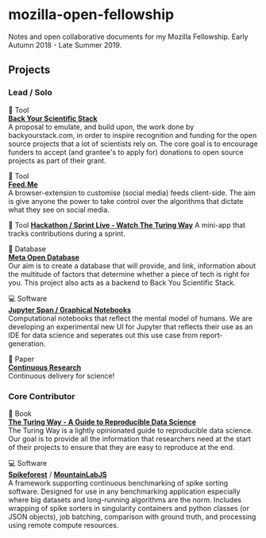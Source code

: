# mozilla-open-fellowship

Notes and open collaborative documents for my Mozilla Fellowship. Early Autumn 2018 - Late Summer 2019.

## Projects

### Lead / Solo

:wrench: Tool   
**[Back Your Scientific Stack](https://github.com/alexmorley/Back-Your-Scientific-Stack)**  
A proposal to emulate, and build upon, the work done by backyourstack.com, in order to inspire recognition and funding for the open source projects that a lot of scientists rely on. The core goal is to encourage funders to accept (and grantee's to apply for) donations to open source projects as part of their grant.  

:wrench: Tool  
**[Feed.Me](https://github.com/alexmorley/feed.me)**  
A browser-extension to customise (social media) feeds client-side. The aim is give anyone the power to take control over the algorithms that dictate what they see on social media.  

:wrench: Tool
**[Hackathon / Sprint Live - Watch The Turing Way](https://github.com/alexmorley/watch_turing_way)**
A  mini-app that tracks contributions during a sprint.

:floppy_disk: Database  
**[Meta Open Database](https://github.com/alexmorley/meta-open-database)**  
Our aim is to create a database that will provide, and link, information about the multitude of factors that determine whether a piece of tech is right for you. This project also acts as a backend to Back You Scientific Stack.

:computer: Software  
**[Jupyter Span / Graphical Notebooks](https://github.com/alexmorley/graphical-notebooks)**  
Computational notebooks that reflect the mental model of humans. We are developing an experimental new UI for Jupyter that reflects their use as an IDE for data science and seperates out this use case from report-generation.

:scroll: Paper  
**[Continuous Research](https://github.com/alexmorley/ContinuousResearch)**  
Continuous delivery for science!

### Core Contributor

:closed_book: Book  
**[The Turing Way - A Guide to Reproducible Data Science](https://github.com/alan-turing-institute/the-turing-way)**  
The Turing Way is a lightly opinionated guide to reproducible data science. Our goal is to provide all the information that researchers need at the start of their projects to ensure that they are easy to reproduce at the end.

:computer: Software  
**[Spikeforest](https://github.com/flatironinstitute/spikeforest)** / **[MountainLabJS](https://github.com/flatironinstitute/mountainlab-js)**  
A framework supporting continuous benchmarking of spike sorting software. Designed for use in any benchmarking application especially where big datasets and long-running algorithms are the norm. Includes wrapping of spike sorters in singularity containers and python classes (or JSON objects), job batching, comparison with ground truth, and processing using remote compute resources.
